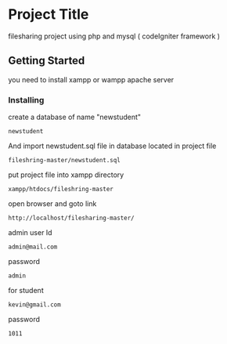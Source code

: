 # Project Title

filesharing project using php and mysql ( codeIgniter framework )

## Getting Started

you need to install xampp or wampp apache server

### Installing
create a database of name "newstudent"

```
newstudent
```

And import newstudent.sql file in database located in project file

```
fileshring-master/newstudent.sql
```
put project file into xampp directory
```
xampp/htdocs/fileshring-master
```
open browser and goto link
```
http://localhost/filesharing-master/
```
admin user Id
```
admin@mail.com
```
password
```
admin
```
for student 
```
kevin@gmail.com
```
password
```
1011
```



